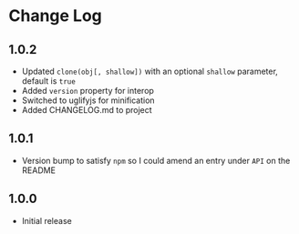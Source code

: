 # Change Log

## 1.0.2
- Updated `clone(obj[, shallow])` with an optional `shallow` parameter, default is `true`
- Added `version` property for interop
- Switched to uglifyjs for minification
- Added CHANGELOG.md to project

## 1.0.1
- Version bump to satisfy `npm` so I could amend an entry under `API` on the README

## 1.0.0
- Initial release
